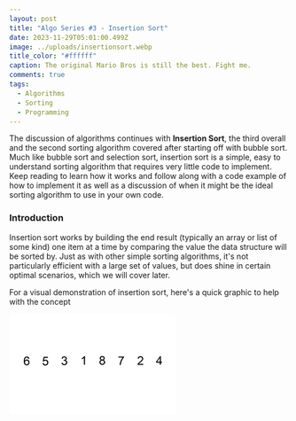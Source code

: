 ```yaml
---
layout: post
title: "Algo Series #3 - Insertion Sort"
date: 2023-11-29T05:01:00.499Z
image: ../uploads/insertionsort.webp
title_color: "#ffffff"
caption: The original Mario Bros is still the best. Fight me.
comments: true
tags:
  - Algorithms
  - Sorting
  - Programming
---
```

The discussion of algorithms continues with **Insertion Sort**, the third overall and the second sorting algorithm covered after starting off with bubble sort. Much like bubble sort and selection sort, insertion sort is a simple, easy to understand sorting algorithm that requires very little code to implement. Keep reading to learn how it works and follow along with a code example of how to implement it as well as a discussion of when it might be the ideal sorting algorithm to use in your own code.

### Introduction

Insertion sort works by building the end result (typically an array or list of some kind) one item at a time by comparing the value the data structure will be sorted by. Just as with other simple sorting algorithms, it's not particularly efficient with a large set of values, but does shine in certain optimal scenarios, which we will cover later. 

For a visual demonstration of insertion sort, here's a quick graphic to help with the concept

![Swfung8, CC BY-SA 3.0 <https://creativecommons.org/licenses/by-sa/3.0>, via Wikimedia Commons](../uploads/insertion-sort-example-300px.gif "A visual demonstration of the Insertion Sort algorithm")